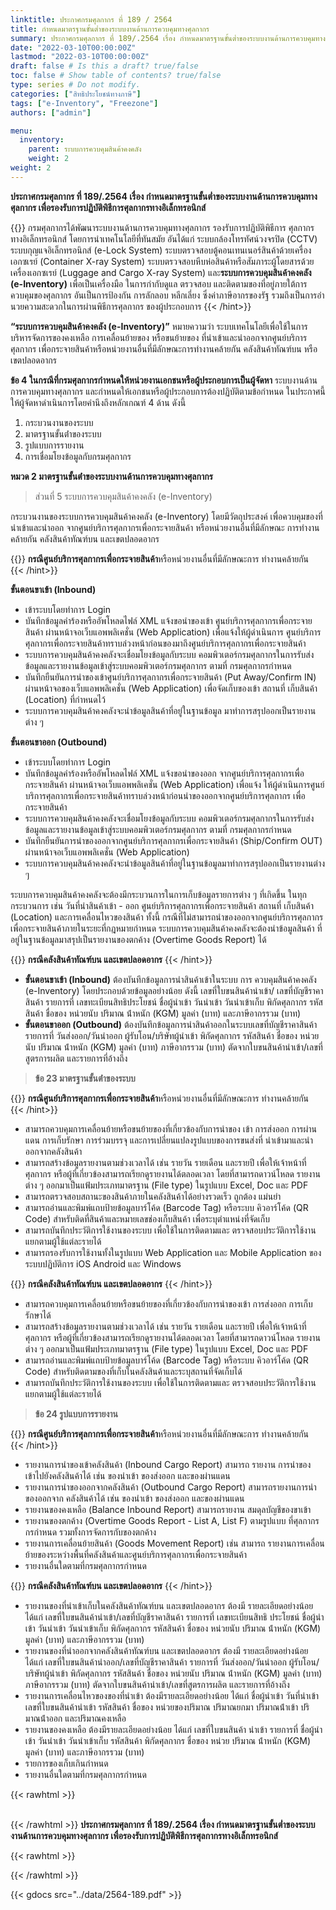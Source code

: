 ```yaml
---
linktitle: ประกาศกรมศุลกากร ที่ 189 / 2564
title: กําหนดมาตรฐานขั้นต่ำของระบบงานด้านการควบคุมทางศุลกากร
summary: ประกาศกรมศุลกากร ที่ 189/.2564 เรื่อง กําหนดมาตรฐานขั้นต่ำของระบบงานด้านการควบคุมทางศุลกากร เพื่อรองรับการปฏิบัติพิธีการศุลกากรทางอิเล็กทรอนิกส์
date: "2022-03-10T00:00:00Z"
lastmod: "2022-03-10T00:00:00Z"
draft: false # Is this a draft? true/false
toc: false # Show table of contents? true/false
type: series # Do not modify.
categories: ["สิทธิประโยชน์ทางภาษี"]
tags: ["e-Inventory", "Freezone"]
authors: ["admin"]

menu:
  inventory:
    parent: ระบบการควบคุมสินค้าคงคลัง
    weight: 2
weight: 2
---
```


**ประกาศกรมศุลกากร ที่ 189/.2564 เรื่อง กําหนดมาตรฐานขั้นต่ำของระบบงานด้านการควบคุมทางศุลกากร เพื่อรองรับการปฏิบัติพิธีการศุลกากรทางอิเล็กทรอนิกส์**

{{<hint info>}}
กรมศุลกากรได้พัฒนาระบบงานด้านการควบคุมทางศุลกากร รองรับการปฏิบัติพิธีการ ศุลกากรทางอิเล็กทรอนิกส์ โดยการนําเทคโนโลยีที่ทันสมัย อันได้แก่ ระบบกล้องโทรทัศน์วงจรปิด (CCTV) ระบบกุญแจอิเล็กทรอนิกส์ (e-Lock System) ระบบตรวจสอบตู้คอนเทนเนอร์สินค้าด้วยเครื่องเอกซเรย์ (Container X-ray System) ระบบตรวจสอบหีบห่อสินค้าหรือสัมภาระผู้โดยสารด้วยเครื่องเอกซเรย์ (Luggage and Cargo X-ray System) และ**ระบบการควบคุมสินค้าคงคลัง (e-Inventory)** เพื่อเป็นเครื่องมือ ในการกํากับดูแล ตรวจสอบ และติดตามของที่อยู่ภายใต้การควบคุมของศุลกากร อันเป็นการป้องกัน การลักลอบ หลีกเลี่ยง ซึ่งค่าภาษีอากรของรัฐ รวมถึงเป็นการอํานวยความสะดวกในการผ่านพิธีการศุลกากร ของผู้ประกอบการ
{{< /hint>}}

**“ระบบการควบคุมสินค้าคงคลัง (e-Inventory)”** หมายความว่า ระบบเทคโนโลยีเพื่อใช้ในการบริหารจัดการของคงเหลือ การเคลื่อนย้ายของ หรือขนย้ายของ ที่นําเข้าและนําออกจากศูนย์บริการศุลกากร เพื่อกระจายสินค้าหรือหน่วยงานอื่นที่มีลักษณะการทํางานคล้ายกัน คลังสินค้าทัณฑ์บน หรือเขตปลอดอากร

**ข้อ 4 ในกรณีที่กรมศุลกากรกําหนดให้หน่วยงานเอกชนหรือผู้ประกอบการเป็นผู้จัดหา** ระบบงานด้านการควบคุมทางศุลกากร และกําหนดให้เอกชนหรือผู้ประกอบการต้องปฏิบัติตามข้อกําหนด ในประกาศนี้ให้ผู้จัดหาดําเนินการโดยคํานึงถึงหลักเกณฑ์ 4 ด้าน ดังนี้

1. กระบวนงานของระบบ
2. มาตรฐานขั้นต่ําของระบบ
3. รูปแบบการรายงาน
4. การเชื่อมโยงข้อมูลกับกรมศุลกากร

**หมวด 2 มาตรฐานขั้นต่ําของระบบงานด้านการควบคุมทางศุลกากร**

> ส่วนที่ 5 ระบบการควบคุมสินค้าคงคลัง (e-Inventory)

กระบวนงานของระบบการควบคุมสินค้าคงคลัง (e-Inventory) โดยมีวัตถุประสงค์ เพื่อควบคุมของที่นําเข้าและนําออก จากศูนย์บริการศุลกากรเพื่อกระจายสินค้า หรือหน่วยงานอื่นที่มีลักษณะ การทํางานคล้ายกัน คลังสินค้าทัณฑ์บน และเขตปลอดอากร

{{<hint warning>}}
**กรณีศูนย์บริการศุลกากรเพื่อกระจายสินค้า**หรือหน่วยงานอื่นที่มีลักษณะการ ทํางานคล้ายกัน  
{{< /hint>}}

**ขั้นตอนขาเข้า (Inbound)**

   - เข้าระบบโดยทําการ Login 
   - บันทึกข้อมูลคําร้องหรืออัพโหลดไฟล์ XML แจ้งขอนําของเข้า ศูนย์บริการศุลกากรเพื่อกระจายสินค้า ผ่านหน้าจอเว็บแอพพลิเคชั่น (Web Application) เพื่อแจ้งให้ผู้ดําเนินการ ศูนย์บริการศุลกากรเพื่อกระจายสินค้าทราบล่วงหน้าก่อนของมาถึงศูนย์บริการศุลกากรเพื่อกระจายสินค้า 
   - ระบบการควบคุมสินค้าคงคลังจะเชื่อมโยงข้อมูลกับระบบ คอมพิวเตอร์กรมศุลกากรในการรับส่งข้อมูลและรายงานข้อมูลเข้าสู่ระบบคอมพิวเตอร์กรมศุลกากร ตามที่ กรมศุลกากรกําหนด 
   - บันทึกยืนยันการนําของเข้าศูนย์บริการศุลกากรเพื่อกระจายสินค้า (Put Away/Confirm IN) ผ่านหน้าจอของเว็บแอพพลิเคชั่น (Web Application) เพื่อจัดเก็บของเข้า สถานที่ เก็บสินค้า (Location) ที่กําหนดไว้ 
   - ระบบการควบคุมสินค้าคงคลังจะนําข้อมูลสินค้าที่อยู่ในฐานข้อมูล มาทําการสรุปออกเป็นรายงานต่าง ๆ  

**ขั้นตอนขาออก (Outbound)**
   
   - เข้าระบบโดยทําการ Login 
   - บันทึกข้อมูลคําร้องหรืออัพโหลดไฟล์ XML แจ้งขอนําของออก จากศูนย์บริการศุลกากรเพื่อกระจายสินค้า ผ่านหน้าจอเว็บแอพพลิเคชั่น (Web Application) เพื่อแจ้ง ให้ผู้ดําเนินการศูนย์บริการศุลกากรเพื่อกระจายสินค้าทราบล่วงหน้าก่อนนําของออกจากศูนย์บริการศุลกากร เพื่อกระจายสินค้า 
   - ระบบการควบคุมสินค้าคงคลังจะเชื่อมโยงข้อมูลกับระบบ คอมพิวเตอร์กรมศุลกากรในการรับส่งข้อมูลและรายงานข้อมูลเข้าสู่ระบบคอมพิวเตอร์กรมศุลกากร ตามที่ กรมศุลกากรกําหนด 
   - บันทึกยืนยันการนําของออกจากศูนย์บริการศุลกากรเพื่อกระจายสินค้า (Ship/Confirm OUT) ผ่านหน้าจอเว็บแอพพลิเคชั่น (Web Application) 
   - ระบบการควบคุมสินค้าคงคลังจะนําข้อมูลสินค้าที่อยู่ในฐานข้อมูลมาทําการสรุปออกเป็นรายงานต่าง ๆ

ระบบการควบคุมสินค้าคงคลังจะต้องมีกระบวนการในการเก็บข้อมูลรายการต่าง ๆ ที่เกิดขึ้น ในทุกกระบวนการ เช่น วันที่นําสินค้าเข้า - ออก ศูนย์บริการศุลกากรเพื่อกระจายสินค้า สถานที่ เก็บสินค้า (Location) และการเคลื่อนไหวของสินค้า ทั้งนี้ กรณีที่ไม่สามารถนําของออกจากศูนย์บริการศุลกากร เพื่อกระจายสินค้าภายในระยะที่กฎหมายกําหนด ระบบการควบคุมสินค้าคงคลังจะต้องนําข้อมูลสินค้า ที่อยู่ในฐานข้อมูลมาสรุปเป็นรายงานของตกค้าง (Overtime Goods Report) ได้

{{<hint success>}}
**กรณีคลังสินค้าทัณฑ์บน และเขตปลอดอากร**
{{< /hint>}}

- **ขั้นตอนขาเข้า (Inbound)** ต้องบันทึกข้อมูลการนําสินค้าเข้าในระบบ การ ควบคุมสินค้าคงคลัง (e-Inventory) โดยประกอบด้วยข้อมูลอย่างน้อย ดังนี้ เลขที่ใบขนสินค้านําเข้า/ เลขที่บัญชีราคาสินค้า รายการที่ เลขทะเบียนสิทธิประโยชน์ ชื่อผู้นําเข้า วันนําเข้า วันนําเข้าเก็บ พิกัดศุลกากร รหัสสินค้า ชื่อของ หน่วยนับ ปริมาณ น้ําหนัก (KGM) มูลค่า (บาท) และภาษีอากรรวม (บาท)
- **ขั้นตอนขาออก (Outbound)** ต้องบันทึกข้อมูลการนําสินค้าออกในระบบเลขที่บัญชีราคาสินค้า รายการที่ วันส่งออก/วันนําออก ผู้รับโอน/บริษัทผู้นําเข้า พิกัดศุลกากร รหัสสินค้า ชื่อของ หน่วยนับ ปริมาณ น้ําหนัก (KGM) มูลค่า (บาท) ภาษีอากรรวม (บาท) ตัดจากใบขนสินค้านําเข้า/เลขที่ สูตรการผลิต และรายการที่อ้างถึง

> **ข้อ 23 มาตรฐานขั้นต่ําของระบบ**


{{<hint warning>}}
**กรณีศูนย์บริการศุลกากรเพื่อกระจายสินค้า**หรือหน่วยงานอื่นที่มีลักษณะการ ทํางานคล้ายกัน  
{{< /hint>}}

- สามารถควบคุมการเคลื่อนย้ายหรือขนย้ายของที่เกี่ยวข้องกับการนําของ เข้า การส่งออก การผ่านแดน การเก็บรักษา การร่วมบรรจุ และการเปลี่ยนแปลงรูปแบบของการขนส่งที่ นําเข้ามาและนําออกจากคลังสินค้า
- สามารถสร้างข้อมูลรายงานตามช่วงเวลาได้ เช่น รายวัน รายเดือน และรายปี เพื่อให้เจ้าหน้าที่ศุลกากร หรือผู้ที่เกี่ยวข้องสามารถเรียกดูรายงานได้ตลอดเวลา โดยที่สามารถดาวน์โหลด รายงานต่าง ๆ ออกมาเป็นแฟ้มประเภทมาตรฐาน (File type) ในรูปแบบ Excel, Doc และ PDF
- สามารถตรวจสอบสถานะของสินค้าภายในคลังสินค้าได้อย่างรวดเร็ว ถูกต้อง แม่นยํา
- สามารถอ่านและพิมพ์แถบป้ายข้อมูลบาร์โค้ด (Barcode Tag) หรือระบบ คิวอาร์โค้ด (QR Code) สําหรับติดที่สินค้าและหมายเลขช่องเก็บสินค้า เพื่อระบุตําแหน่งที่จัดเก็บ
- สามารถบันทึกประวัติการใช้งานของระบบ เพื่อใช้ในการติดตามและ ตรวจสอบประวัติการใช้งานแยกตามผู้ใช้แต่ละรายได้
- สามารถรองรับการใช้งานทั้งในรูปแบบ Web Application และ Mobile Application ของระบบปฏิบัติการ iOS Android และ Windows

{{<hint success>}}
**กรณีคลังสินค้าทัณฑ์บน และเขตปลอดอากร**
{{< /hint>}}

- สามารถควบคุมการเคลื่อนย้ายหรือขนย้ายของที่เกี่ยวข้องกับการนําของเข้า การส่งออก การเก็บรักษาได้
- สามารถสร้างข้อมูลรายงานตามช่วงเวลาได้ เช่น รายวัน รายเดือน และรายปี เพื่อให้เจ้าหน้าที่ศุลกากร หรือผู้ที่เกี่ยวข้องสามารถเรียกดูรายงานได้ตลอดเวลา โดยที่สามารถดาวน์โหลด รายงานต่าง ๆ ออกมาเป็นแฟ้มประเภทมาตรฐาน (File type) ในรูปแบบ Excel, Doc และ PDF
- สามารถอ่านและพิมพ์แถบป้ายข้อมูลบาร์โค้ด (Barcode Tag) หรือระบบ คิวอาร์โค้ด (QR Code) สําหรับติดตามของที่เก็บในคลังสินค้าและระบุสถานที่จัดเก็บได้
- สามารถบันทึกประวัติการใช้งานของระบบ เพื่อใช้ในการติดตามและ ตรวจสอบประวัติการใช้งานแยกตามผู้ใช้แต่ละรายได้

> **ข้อ 24 รูปแบบการรายงาน**



{{<hint warning>}}
**กรณีศูนย์บริการศุลกากรเพื่อกระจายสินค้า**หรือหน่วยงานอื่นที่มีลักษณะการ ทํางานคล้ายกัน  
{{< /hint>}}

- รายงานการนําของเข้าคลังสินค้า (Inbound Cargo Report) สามารถ รายงาน การนําของเข้าไปยังคลังสินค้าได้ เช่น ของนําเข้า ของส่งออก และของผ่านแดน
- รายงานการนําของออกจากคลังสินค้า (Outbound Cargo Report) สามารถรายงานการนําของออกจาก คลังสินค้าได้ เช่น ของนําเข้า ของส่งออก และของผ่านแดน
- รายงานของคงเหลือ (Balance Inbound Report) สามารถรายงาน สมดุลบัญชีของขาเข้า
- รายงานของตกค้าง (Overtime Goods Report - List A, List F) ตามรูปแบบ ที่ศุลกากรกรกําหนด รวมทั้งการจัดการกับของตกค้าง
- รายงานการเคลื่อนย้ายสินค้า (Goods Movement Report) เช่น สามารถ รายงานการเคลื่อนย้ายของระหว่างพื้นที่คลังสินค้าและศูนย์บริการศุลกากรเพื่อกระจายสินค้า
- รายงานอื่นใดตามที่กรมศุลกากรกําหนด

{{<hint success>}}
**กรณีคลังสินค้าทัณฑ์บน และเขตปลอดอากร**
{{< /hint>}}

- รายงานของที่นําเข้าเก็บในคลังสินค้าทัณฑ์บน และเขตปลอดอากร ต้องมี รายละเอียดอย่างน้อย ได้แก่ เลขที่ใบขนสินค้านําเข้า/เลขที่บัญชีราคาสินค้า รายการที่ เลขทะเบียนสิทธิ ประโยชน์ ชื่อผู้นําเข้า วันนําเข้า วันนําเข้าเก็บ พิกัดศุลกากร รหัสสินค้า ชื่อของ หน่วยนับ ปริมาณ น้ําหนัก (KGM) มูลค่า (บาท) และภาษีอากรรวม (บาท)
- รายงานของที่นําออกจากคลังสินค้าทัณฑ์บน และเขตปลอดอากร ต้องมี รายละเอียดอย่างน้อย ได้แก่ เลขที่ใบขนสินค้านําออก/เลขที่บัญชีราคาสินค้า รายการที่ วันส่งออก/วันนําออก ผู้รับโอน/บริษัทผู้นําเข้า พิกัดศุลกากร รหัสสินค้า ชื่อของ หน่วยนับ ปริมาณ น้ําหนัก (KGM) มูลค่า (บาท) ภาษีอากรรวม (บาท) ตัดจากใบขนสินค้านําเข้า/เลขที่สูตรการผลิต และรายการที่อ้างถึง
- รายงานการเคลื่อนไหวของของที่นําเข้า ต้องมีรายละเอียดอย่างน้อย ได้แก่ ชื่อผู้นําเข้า วันที่นําเข้า เลขที่ใบขนสินค้านําเข้า รหัสสินค้า ชื่อของ หน่วยของปริมาณ ปริมาณยกมา ปริมาณน้ําเข้า ปริมาณน้ําออก และปริมาณคงเหลือ
- รายงานของคงเหลือ ต้องมีรายละเอียดอย่างน้อย ได้แก่ เลขที่ใบขนสินค้า นําเข้า รายการที่ ชื่อผู้นําเข้า วันนําเข้า วันนําเข้าเก็บ รหัสสินค้า พิกัดศุลกากร ชื่อของ หน่วย ปริมาณ น้ําหนัก (KGM) มูลค่า (บาท) และภาษีอากรรวม (บาท)
- รายการของเก็บเกินกําหนด
- รายงานอื่นใดตามที่กรมศุลกากรกําหนด

{{< rawhtml >}}
<br>
<br>

{{< /rawhtml >}}
**ประกาศกรมศุลกากร ที่ 189/.2564 เรื่อง กําหนดมาตรฐานขั้นต่ำของระบบงานด้านการควบคุมทางศุลกากร เพื่อรองรับการปฏิบัติพิธีการศุลกากรทางอิเล็กทรอนิกส์**

{{< rawhtml >}}
<br>

{{< /rawhtml >}}

{{< gdocs src="../data/2564-189.pdf" >}}
